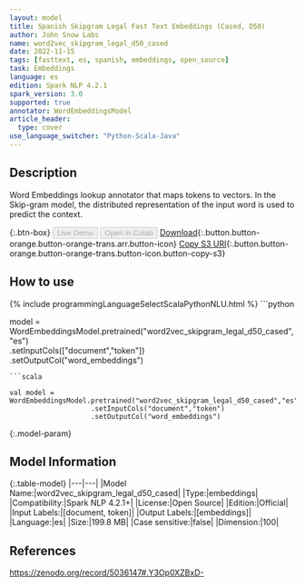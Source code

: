 ```yaml
---
layout: model
title: Spanish Skipgram Legal Fast Text Embeddings (Cased, D50)
author: John Snow Labs
name: word2vec_skipgram_legal_d50_cased
date: 2022-11-15
tags: [fasttext, es, spanish, embeddings, open_source]
task: Embeddings
language: es
edition: Spark NLP 4.2.1
spark_version: 3.0
supported: true
annotator: WordEmbeddingsModel
article_header:
  type: cover
use_language_switcher: "Python-Scala-Java"
---
```


## Description

Word Embeddings lookup annotator that maps tokens to vectors. In the Skip-gram model, the distributed representation of the input word is used to predict the context.

{:.btn-box}
<button class="button button-orange" disabled>Live Demo</button>
<button class="button button-orange" disabled>Open in Colab</button>
[Download](https://s3.amazonaws.com/auxdata.johnsnowlabs.com/public/models/word2vec_skipgram_legal_d50_cased_es_4.2.1_3.0_1668536771336.zip){:.button.button-orange.button-orange-trans.arr.button-icon}
[Copy S3 URI](s3://auxdata.johnsnowlabs.com/public/models/word2vec_skipgram_legal_d50_cased_es_4.2.1_3.0_1668536771336.zip){:.button.button-orange.button-orange-trans.button-icon.button-copy-s3}

## How to use



<div class="tabs-box" markdown="1">
{% include programmingLanguageSelectScalaPythonNLU.html %}
```python
 
model = WordEmbeddingsModel.pretrained("word2vec_skipgram_legal_d50_cased","es")\
	            .setInputCols(["document","token"])\
	            .setOutputCol("word_embeddings")

```
```scala

val model = WordEmbeddingsModel.pretrained("word2vec_skipgram_legal_d50_cased","es")
	                .setInputCols("document","token")
	                .setOutputCol("word_embeddings")

```
</div>

{:.model-param}
## Model Information

{:.table-model}
|---|---|
|Model Name:|word2vec_skipgram_legal_d50_cased|
|Type:|embeddings|
|Compatibility:|Spark NLP 4.2.1+|
|License:|Open Source|
|Edition:|Official|
|Input Labels:|[document, token]|
|Output Labels:|[embeddings]|
|Language:|es|
|Size:|199.8 MB|
|Case sensitive:|false|
|Dimension:|100|

## References

https://zenodo.org/record/5036147#.Y3Op0XZBxD-